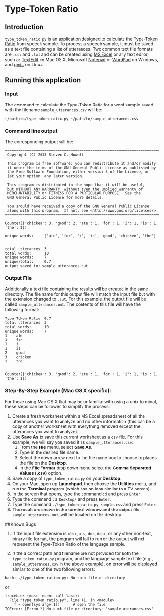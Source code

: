 # Type-Token Ratio

## Introduction
`type_token_ratio.py` is an application designed to calculate the [Type-Token Ratio](https://www.google.com/url?sa=t&rct=j&q=&esrc=s&source=web&cd=6&ved=0ahUKEwi40PSPxLPOAhXH0h4KHZVfBvQQFgg9MAU&url=http%3A%2F%2Fwww.asha.org%2FEvents%2Fconvention%2Fhandouts%2F2006%2F1512_Hoerning_Heidi&usg=AFQjCNHk6BKyT0lv3-zjWBHTveCfUw_HPg&sig2=ytG9f1Vnqe78drrTDfE_rw) from speech sample.  To process a speech sample, it must be saved as a text file containing a list of utterances.  Two common text file formats are `.csv` and `.txt` and can be created using [MS Excel](https://support.bigcommerce.com/articles/Public/What-is-a-CSV-file-and-how-do-I-save-my-spreadsheet-as-one) or any text editor, such as [TextEdit](http://www.macworld.com/article/3030198/software/hurray-for-textedit-a-secret-powerhouse-of-rich-text.html) on Mac OS X, Microsoft [Notepad](https://en.wikipedia.org/wiki/Microsoft_Notepad) or [WordPad](https://en.wikipedia.org/wiki/WordPad) on Windows, and [gedit](https://wiki.gnome.org/Apps/Gedit) on Linux.


## Running this application
### Input
The command to calculate the Type-Token Ratio for a word sample saved with the filename `sample_utterances.csv` will be:
```
~/path/to/type_token_ratio.py ~/path/to/sample_utterances.csv
```

### Command line output
The corresponding output will be:
```
================================================================================
 Copyright (C) 2013 Steven C. Howell
 
 This program is free software: you can redistribute it and/or modify
 it under the terms of the GNU General Public License as published by
 the Free Software Foundation, either version 3 of the License, or
 (at your option) any later version.
 
 This program is distributed in the hope that it will be useful,
 but WITHOUT ANY WARRANTY; without even the implied warranty of
 MERCHANTABILITY or FITNESS FOR A PARTICULAR PURPOSE.  See the
 GNU General Public License for more details.
 
 You should have received a copy of the GNU General Public License
 along with this program.  If not, see <http://www.gnu.org/licenses/>.
================================================================================

Counter({'chicken': 3, 'good': 2, 'ate': 1, 'for': 1, 'i': 1, 'is': 1, 'the': 1}) 

unique words:     ['ate', 'for', 'i', 'is', 'good', 'chicken', 'the'] 


total utterances: 3
total words:      10
unique words:     7
unique/total:     0.7
output saved to: sample_utterances.out
```

### Output File

Additionally a text file containing the results will be created in the same directory.  The file name for this output file will match the input file but with the extension changed to `.out`.  For this example, the output file will be called `sample_utterances.out`.  The contents of this file will have the following format:
```
Type-Token Ratio: 0.7
total utterances: 3
total words:      10
unique words:     7
1	 ate
1	 for
1	 i
1	 is
2	 good
3	 chicken
1	 the


Counter({'chicken': 3, 'good': 2, 'ate': 1, 'for': 1, 'i': 1, 'is': 1, 'the': 1})
```

### Step-By-Step Example (Mac OS X specific): 
For those using Mac OS X that may be unfamiliar with using a unix terminal, these steps can be followed to simplify the process:

1. Create a fresh worksheet within a MS Excel spreadsheet of all the utterances you want to analyze and no other information (this can be a copy of another worksheet with everything removed except the utterances you want to analyze).
2. Use **Save As** to save this current worksheet as a `csv` file.  For this example, we will say you saved it as `sample_utterances.csv`:
    1. From the **File** menu, select **Save As**.
    2. Type in the desired file name.
    3. Select the down arrow next to the file name box to choose to places the file on the **Desktop**.  
    4. In the **File Format** drop down menu select the **Comma Separated Values (.csv)** option.
3. Save a copy of `type_token_ratio.py` on your **Desktop**.
4.  On your Mac, open up **Launchpad**, then choose the **Utilities** menu, and run the **Terminal** program (which has an icon similar to a TV screen).
5. In the screen that opens, type the command `cd` and press `Enter`.
6. Type the command `cd Desktop/` and press `Enter`.
7. Type the command `./type_token_ratio.py sample.csv` and press `Enter`.
8. The result are shown in the terminal window and the output file, `sample_utterances.out`, will be located on the desktop.  

##Known Bugs
1. If the input file extension is `xlsx`, `xls`, `doc`, `docx`, or any other non-text, binary file format, the program will fail to run or the output will not represent the Type-Token Ratio of the language sample.

2. If the a correct path and filename are not provided for both the `type_token_ratio.py` program, and the language sample text file (e.g., `sample_utterances.csv` in the above example), on error will be displayed similar to one of the two following errors:
```
bash: ./type_token_ration.py: No such file or directory
```
or
```
Traceback (most recent call last):
  File "type_token_ratio.py", line 41, in <module>
    f = open(sys.argv[1])      # open the file
IOError: [Errno 2] No such file or directory: 'sample_uterances.csv'
```